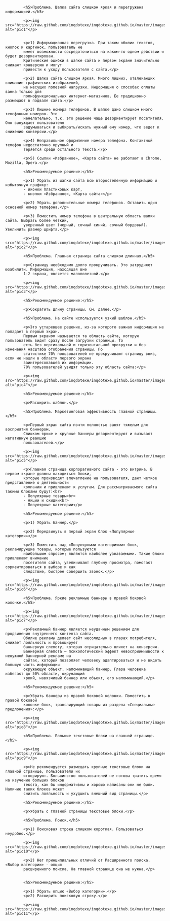 			<h5>Проблема. Шапка сайта слишком яркая и перегружена информацией.</h5>
			
			<p><img src="https://raw.github.com/inqdotexe/inqdotexe.github.io/master/images/site/pic1.png" alt="pic1"</p>
			
			
			<p>1) Информационная перегрузка. При таком обилии текстов, кнопок и картинок, пользователь не
			имеет возможности сосредоточиться на каком-то одном действии и будет дезориентирован.
			Критические ошибки в шапке сайта и первом экране значительно снижают конверсию и могут
			привести к уходу пользователя с сайта.</p>
			
			<p>2) Шапка сайта слишком яркая. Много лишних, отвлекающих внимание графических изображений,
			не несущих полезной нагрузки. Информация о способах оплаты важна только для
			полнофункциональных интернет-магазинов. Ее традиционно размещают в подвале сайта.</p>
			
			<p>3) Лишние номера телефонов. В шапке дано слишком много телефонных номеров. Это
			нежелательно, т.к. это решение чаще дезориентирует посетителя. Оно вынуждает пользователя
			задумываться и выбирать/искать нужный ему номер, что ведет к снижению конверсии.</p>
			
			<p>4) Неправильное оформление номера телефона. Контактный телефон недостаточно крупный и
			теряется среди остального текста.</p>
			
			<p>5) Ссылки «Избранное», «Карта сайта» не работают в Chrome, Mozilla, Opera.</p>
			
			<h5>Рекомендуемое решение:</h5>
			
			<p>1) Убрать из шапки сайта всю второстепенную информацию и избыточную графику:
			- иконки пластиковых карт,
			- кнопки «Избранное», «Карта сайта»</p>
			
			<p>2) Убрать дополнительные номера телефонов. Оставить один основной номер телефона.</p>
			
			<p>3) Поместить номер телефона в центральную область шапки сайта. Выбрать более четкий,
			уверенный цвет (черный, сочный синий, сочный бордовый). Увеличить размер шрифта.</p>

			<p><img src="https://raw.github.com/inqdotexe/inqdotexe.github.io/master/images/site/pic2.png" alt="pic2"</p>

			<h5>Проблема. Главная страница сайта слишком длинная.</h5>
			
			<p>Страницу необходимо долго прокручивать. Это затрудняет юзабилити. Информация, находящая вне
			1-2 экрана, является малополезной.</p>

			<p><img src="https://raw.github.com/inqdotexe/inqdotexe.github.io/master/images/site/pic3.png" alt="pic3"</p>
			
			<h5>Рекомендуемое решение:</h5> 
			
			<p>Сократить длину страницы. См. далее.</p>
			
			<h5>Проблема. На сайте используется узкий шаблон.</h5>
			
			<p>Это устаревшее решение, из-за которого важная информация не попадает в первый экран.
			Первым экраном называется та область сайта, которую пользователь видит сразу после загрузки страницы. То
			есть без вертикальной и горизонтальной прокрутки и без изменения масштаба отображения страницы. По
			статистике 70% пользователей не прокручивают страницу вниз, если не нашли в области первого экрана
			заинтересовавшей их информации.
			70% пользователей увидят только эту область сайта:</p>

			<p><img src="https://raw.github.com/inqdotexe/inqdotexe.github.io/master/images/site/pic4.png" alt="pic4"</p>

			<h5>Рекомендуемое решение:</h5> 
			
			<p>Расширить шаблон.</p>
			
			<h5>Проблема. Маркетинговая эффективность главной страницы.</h5>
			
			<p>Первый экран сайта почти полностью занят тяжелым для восприятия баннером.
			Слишком яркие и крупные баннеры дезориентируют и вызывают негативную реакцию
			пользователей.</p>

			<p><img src="https://raw.github.com/inqdotexe/inqdotexe.github.io/master/images/site/pic5.png" alt="pic5"</p>

			<p>Главная страница корпоративного сайта - это витрина. В первом экране должны находиться блоки,
			которые производят впечатление на пользователя, дают четкое представление о деятельности
			компании и привлекают к услугам. Для рассматриваемого сайта такими блоками будут:<br>
			- Популярные товары<br>
			- Акции и скидки<br>
			- Популярные категории</p>
			
			<h5>Рекомендуемое решение:</h5>
			
			<p>1) Убрать баннер.</p>
			
			<p>2) Передвинуть в первый экран блок «Популярные категории»</p>
			
			<p>3) Поместить над «Популярными категориями» блок, рекламирующие товары, которые пользуются
			наибольшим спросом; являются наиболее узнаваемыми. Такие блоки привлекают внимание
			посетителя сайта, увеличивают глубину просмотра, помогают сориентироваться в выборе и как
			следствие, быстрее совершить звонок.</p>

			<p><img src="https://raw.github.com/inqdotexe/inqdotexe.github.io/master/images/site/pic6.png" alt="pic6"</p>

			<h5>Проблема. Яркие рекламные баннеры в правой боковой колонке.</h5>

			<p><img src="https://raw.github.com/inqdotexe/inqdotexe.github.io/master/images/site/pic7.png" alt="pic7"</p>

			<p>Рекламный баннер является неудачным решением для продвижения внутреннего контента сайта.
			Обилие рекламы делает сайт несолидным в глазах потребителя, снижает лояльность и провоцирует
			баннерную слепоту, которая отрицательно влияет на конверсию.
			Баннерная слепота – психологический эффект невосприимчивости к ненужной баннерной рекламе на
			сайтах, который позволяет человеку адаптироваться и не видеть большую часть информации
			окружающую объект, напоминающий баннер. Глаза человека избегают до 50% области, окружающий
			яркий, навязчивый баннер или объект, его напоминающий.</p>
			
			<h5>Рекомендуемое решение:</h5>
			
			<p>Убрать баннеры из правой боковой колонки. Поместить в правой боковой
			колонке блок, транслирующий товары из раздела «Специальные предложения»:</p>

			<p><img src="https://raw.github.com/inqdotexe/inqdotexe.github.io/master/images/site/pic8.png" alt="pic8"</p>
			
			<h5>Проблема. Большие текстовые блоки на главной странице.</h5>

			<p><img src="https://raw.github.com/inqdotexe/inqdotexe.github.io/master/images/site/pic9.png" alt="pic9"</p>
			
			<p>Не рекомендуется размещать крупные текстовые блоки на главной странице, пользователи их
			игнорируют. Большинство пользователей не готовы тратить время на изучение больших блоков
			текста, как бы информативны и хорошо написаны они не были. Наличие таких блоков может
			снизить лояльность и ухудшить внешний вид страницы.</p>
			
			<h5>Рекомендуемое решение:</h5>
			
			<p>Убрать с главной страницы текстовые блоки.</p>
			
			<h5>Проблема. Поиск.</h5>
			
			<p>1) Поисковая строка слишком короткая. Пользоваться неудобно.</p>

			<p><img src="https://raw.github.com/inqdotexe/inqdotexe.github.io/master/images/site/pic10.png" alt="pic10"</p>
			
			<p>2) Нет принципиальных отличий от Расширенного поиска. «Выбор категории» - опция
			расширенного поиска. На главной странице она не нужна.</p>
			
			
			<h5>Рекомендуемое решение:</h5>
			
			<p>1) Убрать опцию «Выбор категории».</p>
			<p>2) Расширить поисковую строку.</p>

			<p><img src="https://raw.github.com/inqdotexe/inqdotexe.github.io/master/images/site/pic11.png" alt="pic11"</p>